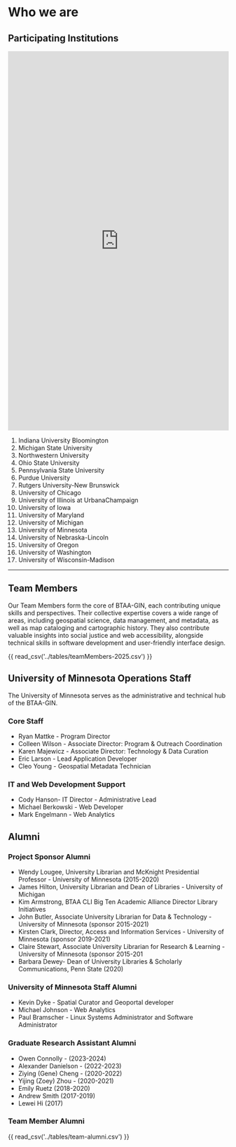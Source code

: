 # Who we are

## Participating Institutions



<iframe width="100%" height="864" frameborder="0" src="https://gin.btaa.org/btaa-gin-new-members"></iframe>


1. Indiana University Bloomington
2. Michigan State University
3. Northwestern University
4. Ohio State University
5. Pennsylvania State University
6. Purdue University
7. Rutgers University-New Brunswick
8. University of Chicago
9. University of Illinois at Urbana­Champaign
10. University of Iowa
11. University of Maryland
12. University of Michigan
13. University of Minnesota
14. University of Nebraska-Lincoln
15. University of Oregon
16. University of Washington
17. University of Wisconsin-­Madison

---

##  Team Members

Our Team Members form the core of BTAA-GIN, each contributing unique skills and perspectives. Their collective expertise covers a wide range of areas, including geospatial science, data management, and metadata, as well as map cataloging and cartographic history. They also contribute valuable insights into social justice and web accessibility, alongside technical skills in software development and user-friendly interface design.

{{ read_csv('../tables/teamMembers-2025.csv') }}

## University of Minnesota Operations Staff

The University of Minnesota serves as the administrative and technical hub of the BTAA-GIN.

### Core Staff
* Ryan Mattke - Program Director
* Colleen Wilson - Associate Director: Program & Outreach Coordination
* Karen Majewicz - Associate Director: Technology & Data Curation
* Eric Larson - Lead Application Developer
* Cleo Young - Geospatial Metadata Technician

### IT and Web Development Support
* Cody Hanson- IT Director - Administrative Lead
* Michael Berkowski - Web Developer
* Mark Engelmann - Web Analytics


## Alumni

### Project Sponsor Alumni


* Wendy Lougee, University Librarian and McKnight Presidential Professor - University of Minnesota  (2015-2020)
* James Hilton, University Librarian and Dean of Libraries - University of Michigan
* Kim Armstrong, BTAA CLI Big Ten Academic Alliance Director Library Initiatives
* John Butler, Associate University Librarian for Data & Technology - University of Minnesota (sponsor 2015-2021)
* Kirsten Clark, Director, Access and Information Services - University of Minnesota (sponsor 2019-2021)
* Claire Stewart, Associate University Librarian for Research & Learning - University of Minnesota (sponsor 2015-201
 * Barbara Dewey- Dean of University Libraries & Scholarly Communications, Penn State (2020)


### University of Minnesota Staff Alumni

* Kevin Dyke - Spatial Curator and Geoportal developer
* Michael Johnson - Web Analytics
* Paul Bramscher - Linux Systems Administrator and Software Administrator 


### Graduate Research Assistant Alumni

* Owen Connolly - (2023-2024)
* Alexander Danielson - (2022-2023)
* Ziying (Gene) Cheng - (2020-2022)
* Yijing (Zoey) Zhou - (2020-2021)
* Emily Ruetz (2018-2020)
* Andrew Smith (2017-2019)
* Lewei Hi (2017)

### Team Member Alumni

{{ read_csv('../tables/team-alumni.csv') }}
